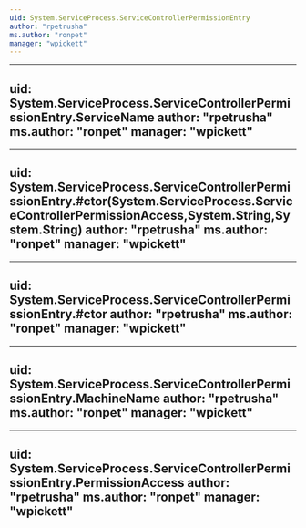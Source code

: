 ```yaml
---
uid: System.ServiceProcess.ServiceControllerPermissionEntry
author: "rpetrusha"
ms.author: "ronpet"
manager: "wpickett"
---
```


---
uid: System.ServiceProcess.ServiceControllerPermissionEntry.ServiceName
author: "rpetrusha"
ms.author: "ronpet"
manager: "wpickett"
---

---
uid: System.ServiceProcess.ServiceControllerPermissionEntry.#ctor(System.ServiceProcess.ServiceControllerPermissionAccess,System.String,System.String)
author: "rpetrusha"
ms.author: "ronpet"
manager: "wpickett"
---

---
uid: System.ServiceProcess.ServiceControllerPermissionEntry.#ctor
author: "rpetrusha"
ms.author: "ronpet"
manager: "wpickett"
---

---
uid: System.ServiceProcess.ServiceControllerPermissionEntry.MachineName
author: "rpetrusha"
ms.author: "ronpet"
manager: "wpickett"
---

---
uid: System.ServiceProcess.ServiceControllerPermissionEntry.PermissionAccess
author: "rpetrusha"
ms.author: "ronpet"
manager: "wpickett"
---
